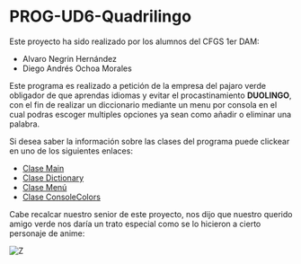 # PROG-UD6-Quadrilingo

Este proyecto ha sido realizado por los alumnos del CFGS 1er DAM:

- Alvaro Negrin Hernández 
- Diego Andrés Ochoa Morales

Este programa es realizado a petición de la empresa del pajaro verde obligador de que aprendas idiomas y evitar el procastinamiento **DUOLINGO**, con el fin de realizar un diccionario mediante un menu por consola en el cual podras escoger multiples opciones ya sean como añadir o eliminar una palabra.

Si desea saber la información sobre las clases del programa puede clickear en uno de los siguientes enlaces:
-  [Clase Main](./docs/MAIN_DOC.md)
- [Clase Dictionary](./docs/DICTIONARY_DOC.md)
- [Clase Menú](./docs/MENU_DOC.md)
- [Clase ConsoleColors](./docs/CONSOLE_COLORS_DOC.md)

Cabe recalcar nuestro senior de este proyecto, nos dijo que nuestro querido amigo verde nos daría un trato especial como se lo hicieron a cierto personaje de anime:

![Z](https://github.com/AlvaroNegrin/PROG-UD6-Quadrilingo/assets/159430287/478e228c-969e-47b8-9518-19ca3a221bef)